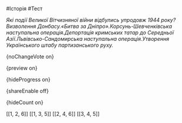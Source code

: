 #Історія #Тест

*Які події Великої Вітчизняної війни відбулись упродовж 1944 року?Визволення Донбасу.«Битва за Дніпро».Корсунь-Шевченківська наступальна операція.Депортація кримських татар до Середньої Азії.Львівсько-Сандомирська наступальна операція.Утворення Українського штабу партизанського руху.*

{noChangeVote on}

{preview on}

{hideProgress on}

{shareEnable off}

{hideCount on}

[[1, 2, 6]]
[[1, 3, 5]]
[[2, 4, 6]]
[[3, 4, 5]]
